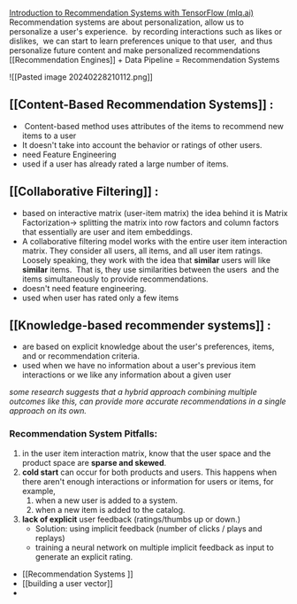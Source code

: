 [Introduction to Recommendation Systems with TensorFlow (mlq.ai)](https://www.mlq.ai/recommendation-systems-tensorflow/) 
Recommendation systems are about personalization, allow us to personalize a user's experience. 
by recording interactions such as likes or dislikes, 
we can start to learn preferences unique to that user, 
and thus personalize future content and make personalized recommendations
[[Recommendation Engines]] + Data Pipeline = Recommendation Systems

![[Pasted image 20240228210112.png]]
## [[Content-Based Recommendation Systems]] :

-  Content-based method uses attributes of the items to recommend new items to a user
- It doesn't take into account the behavior or ratings of other users.
- need Feature Engineering 
- used if  a user has already rated a large number of items.

## [[Collaborative Filtering]] : 
- based on interactive matrix (user-item matrix)
the idea behind it is Matrix Factorization-> splitting the matrix into row factors and column factors that essentially are user and item embeddings.
- A collaborative filtering model works with the entire user item interaction matrix. They consider all users, all items, and all user item ratings. 
Loosely speaking, they work with the idea that **similar** users will like **similar** items. 
That is, they use similarities between the users 
and the items simultaneously to provide recommendations.
- doesn't need feature engineering.
- used when user has rated only a few items
## [[Knowledge-based recommender systems]] :
- are based on explicit knowledge about the user's preferences, items, and or recommendation criteria.
- used when we have no information about a user's previous item interactions or we like any information about a given user

*some research suggests that a hybrid approach combining multiple outcomes like this, can provide more accurate recommendations in a single approach on its own.*

### Recommendation System Pitfalls:
1. in the user item interaction matrix, know that the user space and the product space are **sparse and skewed**.
2. **cold start** can occur for both products and users. This happens when there aren't enough interactions or information for users or items, for example,
	1. when a new user is added to a system.
	2. when a new item is added to the catalog.
3. **lack of explicit** user feedback (ratings/thumbs up or down.)
	- Solution: using implicit feedback (number of clicks / plays and replays)
	- training a neural network on multiple implicit feedback as input to generate an explicit rating.


- [[Recommendation Systems ]]
- [[building a user vector]]
-  